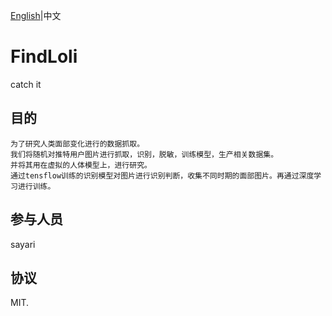 [English](https://github.com/kokolokksk/FindLoli)|中文
# FindLoli
catch it
## 目的
```
为了研究人类面部变化进行的数据抓取。
我们将随机对推特用户图片进行抓取，识别，脱敏，训练模型，生产相关数据集。
并将其用在虚拟的人体模型上，进行研究。
通过tensflow训练的识别模型对图片进行识别判断，收集不同时期的面部图片。再通过深度学习进行训练。
```
## 参与人员
sayari

## 协议
MIT.
